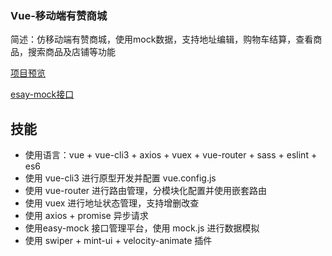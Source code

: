 ### Vue-移动端有赞商城
简述：仿移动端有赞商城，使用mock数据，支持地址编辑，购物车结算，查看商品，搜索商品及店铺等功能


[项目预览](https://mamba1202.github.io/vue-youzan/dist/index.html)


[esay-mock接口](https://easy-mock.com/project/5c986e0b13005a77f4c7d8cf)
## 技能
- 使用语言：vue + vue-cli3 + axios + vuex + vue-router + sass + eslint + es6
- 使用 vue-cli3 进行原型开发并配置 vue.config.js
- 使用 vue-router 进行路由管理，分模块化配置并使用嵌套路由
- 使用 vuex 进行地址状态管理，支持增删改查
- 使用 axios + promise 异步请求
- 使用easy-mock 接口管理平台，使用 mock.js 进行数据模拟
- 使用 swiper + mint-ui + velocity-animate 插件